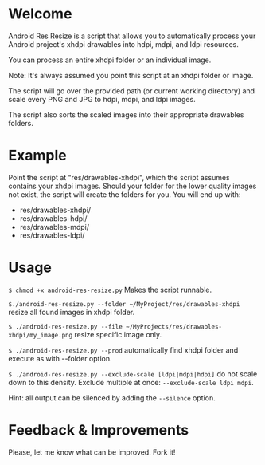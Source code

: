 Welcome
====
Android Res Resize is a script that allows you to automatically process
your Android project's xhdpi drawables into hdpi, mdpi, and ldpi resources.

You can process an entire xhdpi folder or an individual image.

Note: It's always assumed you point this script at an xhdpi folder or image.

The script will go over the provided path (or current working directory)
and scale every PNG and JPG to hdpi, mdpi, and ldpi images.

The script also sorts the scaled images into their appropriate drawables
folders.

Example
====
Point the script at "res/drawables-xhdpi", which the script assumes contains
your xhdpi images.
Should your folder for the lower quality images not exist, the script
will create the folders for you. You will end up with:

* res/drawables-xhdpi/
* res/drawables-hdpi/
* res/drawables-mdpi/
* res/drawables-ldpi/

Usage
====

`$ chmod +x android-res-resize.py` Makes the script runnable.

`$./android-res-resize.py --folder ~/MyProject/res/drawables-xhdpi` resize all
found images in xhdpi folder.

`$ ./android-res-resize.py --file ~/MyProjects/res/drawables-xhdpi/my_image.png`
resize specific image only.

`$ ./android-res-resize.py --prod` automatically find xhdpi folder and execute
as with --folder option.

`$ ./android-res-resize.py --exclude-scale [ldpi|mdpi|hdpi]` do not scale down to this density. Exclude multiple at once: `--exclude-scale ldpi mdpi`.

Hint: all output can be silenced by adding the `--silence` option.

Feedback & Improvements
====
Please, let me know what can be improved. Fork it!
